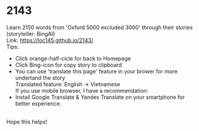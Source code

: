# 2143
Learn 2150 words from 'Oxford 5000 excluded 3000' through their stories (storyteller: BingAI)<br>
Link: https://loc145.github.io/2143/<br>
Tips:<br>
+ Click orange-half-cicle for back to Homepage<br>
+ Click Bing-icon for copy story to clipboard<br>
+ You can use 'translate this page' feature in your brower for more undertand the story<br>
Translated feature: English -> Vietnamese<br>
If you use mobile browser, I have a recommendation:<br>
+ Install Google Translate & Yandex Translate on your smartphone for better experience.<br>
<br>
Hope this helps!